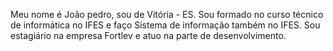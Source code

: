 Meu nome é João pedro, sou de Vitória - ES. Sou formado no curso técnico de informática no IFES e faço Sistema de informação também no IFES. Sou estagiário
na empresa Fortlev e atuo na parte de desenvolvimento.
